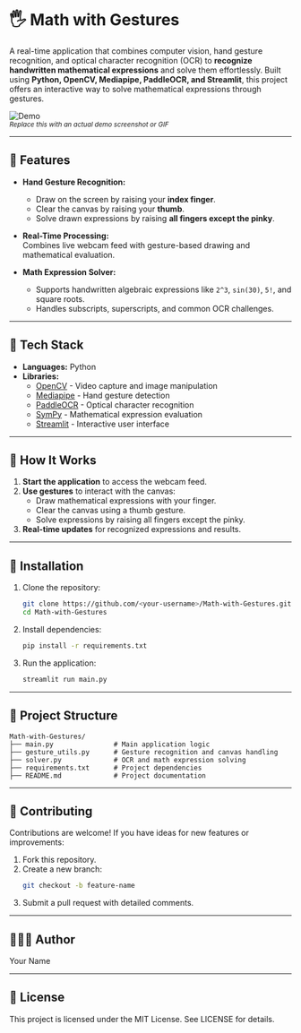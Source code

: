 # 🖐️ Math with Gestures

A real-time application that combines computer vision, hand gesture recognition, and optical character recognition (OCR) to **recognize handwritten mathematical expressions** and solve them effortlessly. Built using **Python, OpenCV, Mediapipe, PaddleOCR, and Streamlit**, this project offers an interactive way to solve mathematical expressions through gestures.

![Demo](https://via.placeholder.com/800x400?text=Demo+Image+Placeholder)  
<sup>*Replace this with an actual demo screenshot or GIF*</sup>

---

## 🚀 Features

- **Hand Gesture Recognition:**  
  - Draw on the screen by raising your **index finger**.
  - Clear the canvas by raising your **thumb**.
  - Solve drawn expressions by raising **all fingers except the pinky**.
  
- **Real-Time Processing:**  
  Combines live webcam feed with gesture-based drawing and mathematical evaluation.

- **Math Expression Solver:**  
  - Supports handwritten algebraic expressions like `2^3`, `sin(30)`, `5!`, and square roots.
  - Handles subscripts, superscripts, and common OCR challenges.

---

## 🔧️ Tech Stack

- **Languages:** Python  
- **Libraries:** 
  - [OpenCV](https://opencv.org/) - Video capture and image manipulation  
  - [Mediapipe](https://google.github.io/mediapipe/) - Hand gesture detection  
  - [PaddleOCR](https://github.com/PaddlePaddle/PaddleOCR) - Optical character recognition  
  - [SymPy](https://www.sympy.org/) - Mathematical expression evaluation  
  - [Streamlit](https://streamlit.io/) - Interactive user interface  

---

## 📸 How It Works

1. **Start the application** to access the webcam feed.
2. **Use gestures** to interact with the canvas:
   - Draw mathematical expressions with your finger.
   - Clear the canvas using a thumb gesture.
   - Solve expressions by raising all fingers except the pinky.
3. **Real-time updates** for recognized expressions and results.

---

## 🔧 Installation

1. Clone the repository:
   ```bash
   git clone https://github.com/<your-username>/Math-with-Gestures.git
   cd Math-with-Gestures
   ```

2. Install dependencies:
   ```bash
   pip install -r requirements.txt
   ```

3. Run the application:
   ```bash
   streamlit run main.py
   ```

---

## 📄 Project Structure

```plaintext
Math-with-Gestures/
├── main.py               # Main application logic
├── gesture_utils.py      # Gesture recognition and canvas handling
├── solver.py             # OCR and math expression solving
├── requirements.txt      # Project dependencies
├── README.md             # Project documentation
```

---

## 🤝 Contributing

Contributions are welcome! If you have ideas for new features or improvements:

1. Fork this repository.
2. Create a new branch:
   ```bash
   git checkout -b feature-name
   ```
3. Submit a pull request with detailed comments.

---

## 🤞🏻‍💻 Author

Your Name  

---

## 📜 License

This project is licensed under the MIT License. See LICENSE for details.
